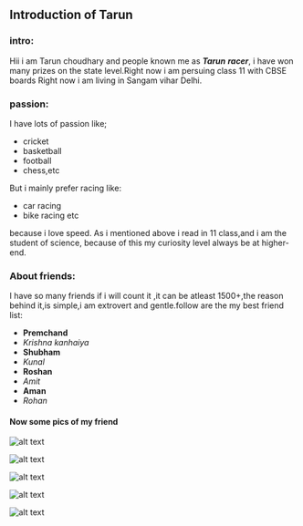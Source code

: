 ## Introduction of Tarun


### intro:

Hii i am Tarun choudhary  and people known me as **_Tarun_** **_racer_**,
i have won many prizes on the state level.Right now i am persuing class 11 with CBSE boards
Right now i am living in Sangam vihar Delhi.


### passion:
I have lots of passion like; 
* cricket 
* basketball 
* football
* chess,etc

But i mainly prefer racing like:
* car racing
* bike racing etc
 
because i love speed.
As i mentioned above i read in 11 class,and i am the student of science, because of this my curiosity level always be at higher-end.


### About friends:
I have so many friends if i will count it ,it can be atleast 1500+,the reason behind it,is simple,i am
extrovert and gentle.follow are the my best friend list:
* **Premchand**
* _Krishna kanhaiya_
* **Shubham**
* _Kunal_
* **Roshan**
* _Amit_
* **Aman**
* _Rohan_

#### Now some pics of my friend


![alt text](https://tarun-choudhary.github.io/intro/IMG-20190928-WA0014.jpg "Logo Title Text 1")


![alt text](https://tarun-choudhary.github.io/intro/IMG-20190928-WA0020.jpg "Logo Title Text 1")

![alt text](https://tarun-choudhary.github.io/intro/IMG-20190928-WA0021.jpg "Logo Title Text 1")

![alt text](https://tarun-choudhary.github.io/intro/IMG-20190928-WA0022.jpg "Logo Title Text 1")

![alt text](https://tarun-choudhary.github.io/intro/IMG-20190928-WA0025.jpg "Logo Title Text 1")
